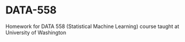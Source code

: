 # DATA-558
Homework for DATA 558 (Statistical Machine Learning) course taught at University of Washington 
